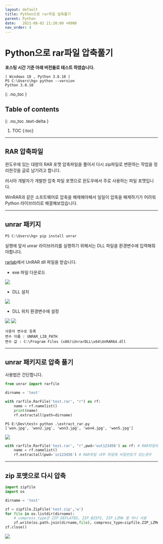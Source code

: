 ```yaml
---
layout: default
title: Python으로 rar파일 압축풀기
parent: Python
date:   2021-08-02 21:20:00 +0900
nav_order: 4
---
```


# Python으로 rar파일 압축풀기

**포스팅 시간 기준 아래 버전들로 테스트 하였습니다.**
```
( Windows 10 , Python 3.8.10 )
PS C:\Users\hg> python --version
Python 3.8.10
```

{: .no_toc }

## Table of contents
{: .no_toc .text-delta }

1. TOC
{:toc}

---

## RAR 압축파일

윈도우에 있는 대량의 RAR 포맷 압축파일을 풀어서 다시 zip파일로 변환하는 작업을 정리한것을 글로 남기려고 합니다.

러시아 개발자가 개발한 압축 파일 포맷으로 윈도우에서 주로 사용하는 파일 포맷입니다.

WinRAR과 같은 소프트웨어로 압축을 해제해야해서 일일이 압축을 해제하기가 어려워 Python 라이브러리로 해결해보았습니다.

---

## unrar 패키지

```
PS C:\Users\hg> pip install unrar
```

실행에 앞서 unrar 라이브러리를 실행하기 위해서는 DLL 파일을 환경변수에 입력해줘야합니다.

[rarlab](https://www.rarlab.com/rar_add.htm)에서 UnRAR dll 파일을 받습니다.

- exe 파일 다운로드

<img src='{{ "/assets/images/python/python_unrar_1.png" | absolute_url }}'>

- DLL 설치

<img src='{{ "/assets/images/python/python_unrar_2.png" | absolute_url }}'>

- DLL 위치 환경변수에 설정

<img src='{{ "/assets/images/python/python_unrar_3.png" | absolute_url }}'>

<img src='{{ "/assets/images/python/python_unrar_4.png" | absolute_url }}'>

```
사용자 변수로 등록
변수 이름 : UNRAR_LIB_PATH
변수 값 : C:\Program Files (x86)\UnrarDLL\x64\UnRAR64.dll
```

---

## unrar 패키지로 압축 풀기

사용법은 간단합니다.

```py
from unrar import rarfile

dirname = 'test'

with rarfile.RarFile('test.rar', "r") as rf:
    name = rf.namelist()
    print(name)
    rf.extractall(path=dirname)
```

```
PS E:\Dev\test> python .\extract_rar.py
['won.jpg', 'won2.jpg', 'won3.jpg', 'won4.jpg', 'won5.jpg']
```

<img src='{{ "/assets/images/python/python_unrar_5.png" | absolute_url }}'>

```py
with rarfile.RarFile('test.rar', "r",pwd='out123456') as rf: # RAR파일에 비밀번호가 있는경우
    name = rf.namelist()
    rf.extractall(pwd='in123456') # RAR파일 내부 파일에 비밀번호가 있는경우
```

---

## zip 포맷으로 다시 압축

```py
import zipfile
import os

dirname = 'test'

zf = zipfile.ZipFile('test.zip','w')
for file in os.listdir(dirname):
    # compress_type은 ZIP_DEFLATED, ZIP_BZIP2, ZIP_LZMA 중 하나 사용
    zf.write(os.path.join(dirname,file), compress_type=zipfile.ZIP_LZMA) 
zf.close()
```

<img src='{{ "/assets/images/python/python_unrar_6.png" | absolute_url }}'>